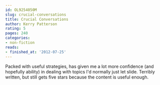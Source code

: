 ```yaml
---
id: OL9254050M
slug: crucial-conversations
title: Crucial Conversations
author: Kerry Patterson
rating: 5
pages: 240
categories:
- non-fiction
reads:
- finished_at: '2012-07-25'
---
```

Packed with useful strategies, has given me a lot more confidence (and hopefully ability) in dealing with topics I'd normally just let slide.
Terribly written, but still gets five stars because the content is useful enough.
